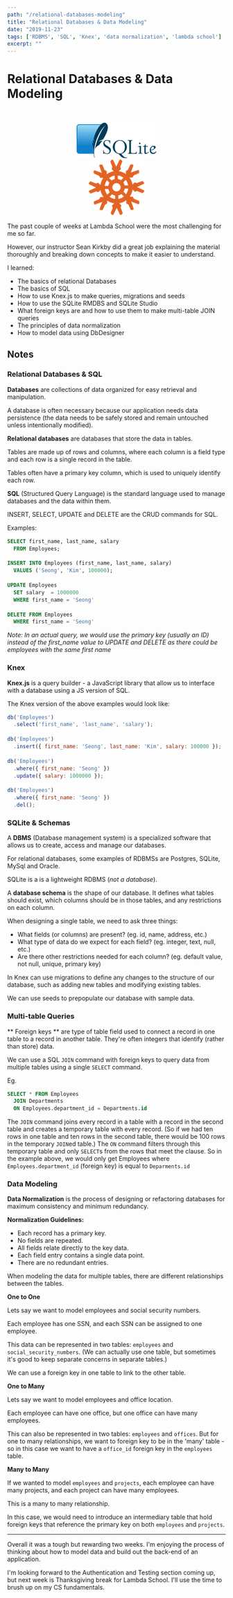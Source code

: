 ```yaml
---
path: "/relational-databases-modeling"
title: "Relational Databases & Data Modeling"
date: "2019-11-23"
tags: ['RDBMS', 'SQL', 'Knex', 'data normalization', 'lambda school']
excerpt: ""
---
```


# Relational Databases & Data Modeling

<div style='text-align: center'>
<br/>

![sqlite logo](../../assets/sqlite_logo.png) 
<br/>
![knex logo](../../assets/knex_logo.png)
</div>

The past couple of weeks at Lambda School were the most challenging for me
so far.

However, our instructor Sean Kirkby did a great job explaining the material
thoroughly and breaking down concepts to make it easier to understand.

I learned:
- The basics of relational Databases
- The basics of SQL
- How to use Knex.js to make queries, migrations and seeds
- How to use the SQLite RMDBS and SQLite Studio
- What foreign keys are and how to use them to make multi-table JOIN queries
- The principles of data normalization
- How to model data using DbDesigner

## Notes

### Relational Databases & SQL

**Databases** are collections of data organized for easy retrieval and
manipulation.

A database is often necessary because our application needs data persistence
(the data needs to be safely stored and remain untouched unless intentionally
modified).

**Relational databases** are databases that store the data in tables.

Tables are made up of rows and columns, where each column is a field type and
each row is a single record in the table.

Tables often have a primary key column, which is used to uniquely identify each
row.

**SQL** (Structured Query Language)  is the standard language used to manage
databases and the data within them.

INSERT, SELECT, UPDATE and DELETE are the CRUD commands for SQL.

Examples:
```SQL
SELECT first_name, last_name, salary
  FROM Employees;

INSERT INTO Employees (first_name, last_name, salary)
  VALUES ('Seong', 'Kim', 100000);

UPDATE Employees
  SET salary  = 1000000
  WHERE first_name = 'Seong'

DELETE FROM Employees
  WHERE first_name = 'Seong'
```

*Note: In an actual query, we would use the primary key (usually an ID) instead
of the first_name value to UPDATE and DELETE as there could be employees with
the same first name*

### Knex

**Knex.js** is a query builder - a JavaScript library that allow us to interface
with a database using a JS version of SQL.

The Knex version of the above examples would look like:
```javascript
db('Employees')
  .select('first_name', 'last_name', 'salary');

db('Employees')
  .insert({ first_name: 'Seong', last_name: 'Kim', salary: 100000 });

db('Employees')
  .where({ first_name: 'Seong' })
  .update({ salary: 1000000 });

db('Employees')
  .where({ first_name: 'Seong' })
  .del();
```

### SQLite & Schemas

A **DBMS** (Database management system) is a specialized software that allows us
to create, access and manage our databases.

For relational databases, some examples of RDBMSs are Postgres, SQLite, MySql
and Oracle.

SQLite is a is a lightweight RDBMS (*not a database*).

A **database schema** is the shape of our database.  It defines what tables
should exist, which columns should be in those tables, and any restrictions on
each column.

When designing a single table, we need to ask three things:

- What fields (or columns) are present? (eg. id, name, address, etc.)
- What type of data do we expect for each field? (eg. integer, text, null, etc.)
- Are there other restrictions needed for each column? (eg. default value, not
    null, unique, primary key)

In Knex can use migrations to define any changes to the structure of our
database, such as adding new tables and modifying existing tables.

We can use seeds to prepopulate our database with sample data.

### Multi-table Queries

** Foreign keys ** are type of table field used to connect a record in one table
to a record in another table.  They're often integers that identify (rather than
store) data.

We can use a SQL `JOIN` command with foreign keys to query data from multiple
tables using a single `SELECT` command.

Eg. 

```sql
SELECT * FROM Employees
  JOIN Departments
  ON Employees.department_id = Departments.id
```
The `JOIN` command joins every record in a table with a record in the second
table and creates a temporary table with every record.  (So if we had ten rows
in one table and ten rows in the second table, there would be 100 rows in the
temporary `JOIN`ed table.) The `ON` command filters through this temporary table
and only `SELECT`s from the rows that meet the clause.  So in the example above,
we would only get Employees where `Employees.department_id` (foreign
key) is equal to `Deparments.id`

### Data Modeling

**Data Normalization** is the process of designing or refactoring databases for
maximum consistency and minimum redundancy.  


**Normalization Guidelines:**
- Each record has a primary key.
- No fields are repeated.
- All fields relate directly to the key data.
- Each field entry contains a single data point.
- There are no redundant entries.

When modeling the data for multiple tables, there are different relationships
between the tables.

**One to One**

Lets say we want to model employees and social security numbers.

Each employee has one SSN, and each SSN can be assigned to one employee.

This data can be represented in two tables: `employees` and
`social_security_numbers`.  (We can actually use one table, but sometimes it's
good to keep separate concerns in separate tables.)

We can use a foreign key in one table to link to the other table.

**One to Many**

Lets say we want to model employees and office location.

Each employee can have one office, but one office can have many employees.

This can also be represented in two tables: `employees` and `offices`.  But for one
to many relationships, we want to foreign key to be in the 'many' table - so in
this case we want to have a `office_id` foreign key in the `employees` table.

**Many to Many**

If we wanted to model `employees` and `projects`, each employee can have many
projects, and each project can have many employees.

This is a many to many relationship.  

In this case, we would need to introduce an intermediary table that hold foreign
keys that reference the primary key on both `employees` and `projects`.

---

Overall it was a tough but rewarding two weeks.  I'm enjoying the process of
thinking about how to model data and build out the back-end of an application.  

I'm looking forward to the Authentication and Testing section coming up, but next
week is Thanksgiving break for Lambda School.  I'll use the time to brush up on
my CS fundamentals.


